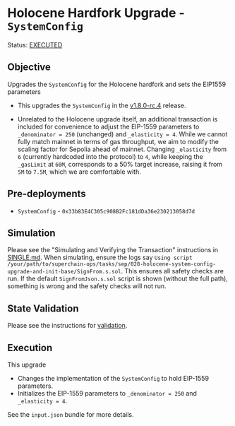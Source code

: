 # Holocene Hardfork Upgrade - `SystemConfig`

Status: [EXECUTED](https://sepolia.etherscan.io/tx/0x00b3f60ff9707b5f10a4279aa52fdde82b53aaaf9e4411ddf4322f001e7ff4c5)

## Objective

Upgrades the `SystemConfig` for the Holocene hardfork and sets the EIP1559 parameters

- This upgrades the `SystemConfig` in the [v1.8.0-rc.4](https://github.com/ethereum-optimism/optimism/tree/v1.8.0-rc.4) release.

- Unrelated to the Holocene upgrade itself, an additional transaction is included for convenience to adjust the EIP-1559 parameters to `_denominator = 250` (unchanged) and `_elasticity = 4`. While we cannot fully match mainnet in terms of gas throughput, we aim to modify the scaling factor for Sepolia ahead of mainnet. Changing `_elasticity` from `6` (currently hardcoded into the protocol) to `4`, while keeping the `_gasLimit` at `60M`, corresponds to a 50% target increase, raising it from `5M` to `7.5M`, which we are comfortable with.


## Pre-deployments

- `SystemConfig` - `0x33b83E4C305c908B2Fc181dDa36e230213058d7d`

## Simulation

Please see the "Simulating and Verifying the Transaction" instructions in [SINGLE.md](../../../SINGLE.md).
When simulating, ensure the logs say `Using script /your/path/to/superchain-ops/tasks/sep/028-holocene-system-config-upgrade-and-init-base/SignFrom.s.sol`.
This ensures all safety checks are run. If the default `SignFromJson.s.sol` script is shown (without the full path), something is wrong and the safety checks will not run.

## State Validation

Please see the instructions for [validation](./VALIDATION.md).

## Execution

This upgrade
* Changes the implementation of the `SystemConfig` to hold EIP-1559 parameters.
* Initializes the EIP-1559 parameters to `_denominator = 250` and `_elasticity = 4`.

See the `input.json` bundle for more details.
